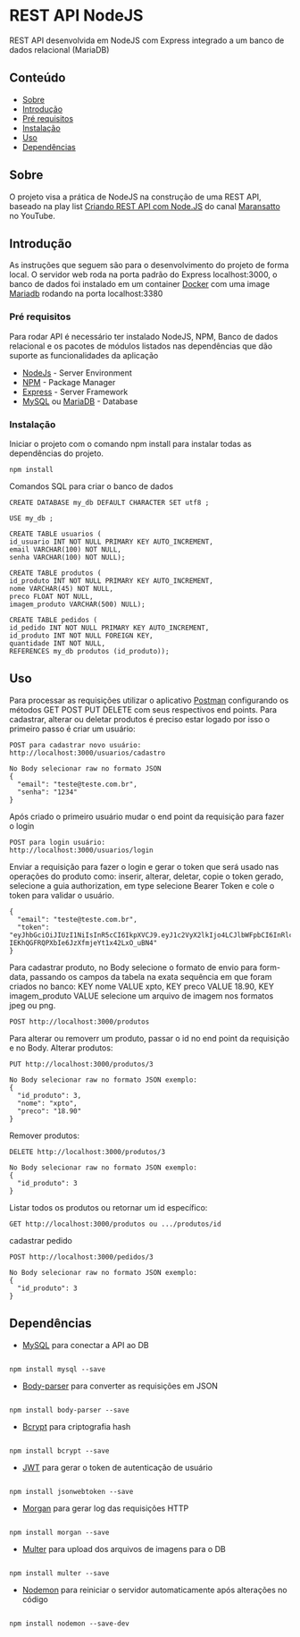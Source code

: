 # REST API NodeJS

REST API desenvolvida em NodeJS com Express integrado a um banco de dados relacional (MariaDB)

## Conteúdo

- [Sobre](#sobre)
- [Introdução](#introducao)
- [Pré requisitos](#pre_requisitos)
- [Instalação](#instalacao)
- [Uso](#uso)
- [Dependências](#dependencias)

## Sobre <a id="sobre"></a>

O projeto visa a prática de NodeJS na construção de uma REST API, baseado na play list <a href="https://www.youtube.com/watch?v=d_vXgK4uZJM&list=PLWgD0gfm500EMEDPyb3Orb28i7HK5_DkR">Criando REST API com Node.JS</a> do canal <a href="https://www.youtube.com/channel/UCzQcwdnSkg0XydyCpC2Ng_g">Maransatto</a> no YouTube.

## Introdução <a id="introducao"></a>

As instruções que seguem são para o desenvolvimento do projeto de forma local. O servidor web roda na porta padrão do Express localhost:3000, o banco de dados foi instalado em um container [Docker](https://www.docker.com/) com uma image [Mariadb](https://hub.docker.com/_/mariadb) rodando na porta localhost:3380

### Pré requisitos <a id="pre_requisitos"></a>

Para rodar API é necessário ter instalado NodeJS, NPM, Banco de dados relacional e os pacotes de módulos listados nas dependências que dão suporte as funcionalidades da aplicação

- [NodeJs](https://nodejs.org/en/) - Server Environment
- [NPM](https://www.npmjs.com/) - Package Manager
- [Express](https://expressjs.com/) - Server Framework
- [MySQL](https://www.mysql.com/) ou [MariaDB](https://mariadb.org/) - Database

### Instalação <a id="instalacao"></a>

Iniciar o projeto com o comando npm install para instalar todas as dependências do projeto.

```
npm install
```

Comandos SQL para criar o banco de dados

```
CREATE DATABASE my_db DEFAULT CHARACTER SET utf8 ;
```

```
USE my_db ;
```

```
CREATE TABLE usuarios (
id_usuario INT NOT NULL PRIMARY KEY AUTO_INCREMENT,
email VARCHAR(100) NOT NULL,
senha VARCHAR(100) NOT NULL);
```

```
CREATE TABLE produtos (
id_produto INT NOT NULL PRIMARY KEY AUTO_INCREMENT,
nome VARCHAR(45) NOT NULL,
preco FLOAT NOT NULL,
imagem_produto VARCHAR(500) NULL);
```

```
CREATE TABLE pedidos (
id_pedido INT NOT NULL PRIMARY KEY AUTO_INCREMENT,
id_produto INT NOT NULL FOREIGN KEY,
quantidade INT NOT NULL,
REFERENCES my_db produtos (id_produto));
```

## Uso <a id="uso"></a>

Para processar as requisições utilizar o aplicativo [Postman](https://www.postman.com/) configurando os métodos GET POST PUT DELETE com seus respectivos end points.
Para cadastrar, alterar ou deletar produtos é preciso estar logado por isso o primeiro passo é criar um usuário:

```
POST para cadastrar novo usuário:
http://localhost:3000/usuarios/cadastro
```

```
No Body selecionar raw no formato JSON
{
  "email": "teste@teste.com.br",
  "senha": "1234"
}
```

Após criado o primeiro usuário mudar o end point da requisição para fazer o login

```
POST para login usuário:
http://localhost:3000/usuarios/login
```

Enviar a requisição para fazer o login e gerar o token que será usado nas operações do produto como: inserir, alterar, deletar, copie o token gerado, selecione a guia authorization, em type selecione Bearer Token e cole o token para validar o usuário.

```
{
  "email": "teste@teste.com.br",
  "token": "eyJhbGciOiJIUzI1NiIsInR5cCI6IkpXVCJ9.eyJ1c2VyX2lkIjo4LCJlbWFpbCI6InRlc3RlQHRlc3RlLmNvbS5iciIsImlhdCI6MTU4ODIwNDUwOSwiZXhwIjoxNTg4MjA4MTA5fQ.vRnDPU-IEKhQGFRQPXbIe6JzXfmjeYt1x42LxO_uBN4"
}
```

Para cadastrar produto, no Body selecione o formato de envio para form-data, passando os campos da tabela na exata sequência em que foram criados no banco: KEY nome VALUE xpto, KEY preco VALUE 18.90, KEY imagem_produto VALUE selecione um arquivo de imagem nos formatos jpeg ou png.

```
POST http://localhost:3000/produtos
```

Para alterar ou removerr um produto, passar o id no end point da requisição e no Body.
Alterar produtos:

```
PUT http://localhost:3000/produtos/3
```

```
No Body selecionar raw no formato JSON exemplo:
{
  "id_produto": 3,
  "nome": "xpto",
  "preco": "18.90"
}
```

Remover produtos:

```
DELETE http://localhost:3000/produtos/3
```

```
No Body selecionar raw no formato JSON exemplo:
{
  "id_produto": 3
}
```

Listar todos os produtos ou retornar um id específico:

```
GET http://localhost:3000/produtos ou .../produtos/id
```

cadastrar pedido

```
POST http://localhost:3000/pedidos/3
```

```
No Body selecionar raw no formato JSON exemplo:
{
  "id_produto": 3
}
```

## Dependências <a id="dependencias"></a>

- [MySQL](https://www.npmjs.com/package/mysql) para conectar a API ao DB

```

npm install mysql --save

```

- [Body-parser](https://www.npmjs.com/package/body-parser) para converter as requisições em JSON

```

npm install body-parser --save

```

- [Bcrypt](https://www.npmjs.com/package/bcrypt) para criptografia hash

```

npm install bcrypt --save

```

- [JWT](https://www.npmjs.com/package/jsonwebtoken) para gerar o token de autenticação de usuário

```

npm install jsonwebtoken --save

```

- [Morgan](https://www.npmjs.com/package/morgan) para gerar log das requisições HTTP

```

npm install morgan --save

```

- [Multer](https://www.npmjs.com/package/multer) para upload dos arquivos de imagens para o DB

```

npm install multer --save

```

- [Nodemon]() para reiniciar o servidor automaticamente após alterações no código

```

npm install nodemon --save-dev

```
